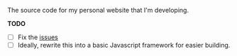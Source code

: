 The source code for my personal website that I'm developing.

**TODO**
- [ ] Fix the [issues](https://github.com/harrisonlabollita/harrisonlabollita.github.io/issues/)
- [ ] Ideally, rewrite this into a basic Javascript framework for easier building.
